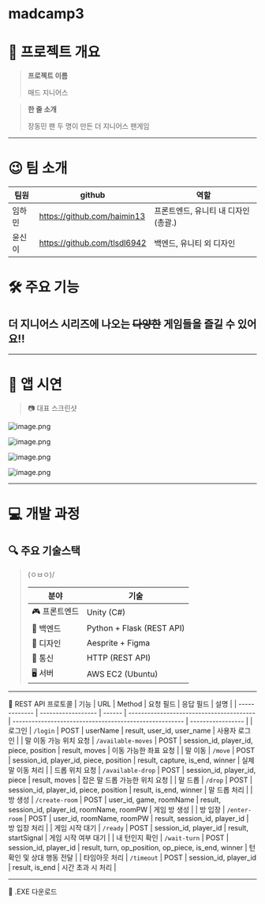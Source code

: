 # madcamp3
# 📌 프로젝트 개요

> **프로젝트 이름**
> 
> 
> 매드 지니어스
> 

> **한 줄 소개**
> 
> 
> 장동민 팬 두 명이 만든 더 지니어스 팬게임 
> 

---

# 😉 팀 소개

| 팀원 | github | 역할 |
| --- | --- | --- |
| 임하민 | https://github.com/haimin13 | 프론트엔드, 유니티 내 디자인(총괄.) |
| 윤신이 | https://github.com/tlsdl6942 | 백엔드, 유니티 외 디자인 |

# 🛠 주요 기능

## 더 지니어스 시리즈에 나오는 ~~다양한~~ 게임들을 즐길 수 있어요!!

---

# 🎥 앱 시연

> 📷 대표 스크린샷
> 

![image.png](attachment:51057f35-4cc4-431b-8647-05088cf91fd7:image.png)

![image.png](attachment:6f087e42-5775-4336-9cfa-9f5da0e6d060:image.png)

![image.png](attachment:2ddcff19-4555-4510-9eed-79eabcece92e:image.png)

![image.png](attachment:f6eb4974-db06-4c47-8506-7e211d9a5da3:image.png)

---

# 💻 개발 과정

## 🔍 주요 기술스택

> \(ㅇㅂㅇ)/
> 
> 
> 
> | 분야 | 기술 |
> | --- | --- |
> | 🎮 프론트엔드 | Unity (C#) |
> | 🧠 백엔드 | Python + Flask (REST API) |
> | 🎨 디자인 | Aesprite + Figma |
> | 📡 통신 | HTTP (REST API) |
> | 🖥️ 서버 | AWS EC2 (Ubuntu) |

---

📝 REST API 프로토콜
| 기능            | URL                | Method | 요청 필드                                    | 응답 필드                                                  | 설명                |
| ------------- | ------------------ | ------ | ---------------------------------------- | ------------------------------------------------------ | ----------------- |
| 로그인           | `/login`           | POST   | userName                                 | result, user\_id, user\_name                           | 사용자 로그인           |
| 말 이동 가능 위치 요청 | `/available-moves` | POST   | session\_id, player\_id, piece, position | result, moves                                          | 이동 가능한 좌표 요청      |
| 말 이동          | `/move`            | POST   | session\_id, player\_id, piece, position | result, capture, is\_end, winner                       | 실제 말 이동 처리        |
| 드롭 위치 요청      | `/available-drop`  | POST   | session\_id, player\_id, piece           | result, moves                                          | 잡은 말 드롭 가능한 위치 요청 |
| 말 드롭          | `/drop`            | POST   | session\_id, player\_id, piece, position | result, is\_end, winner                                | 말 드롭 처리           |
| 방 생성          | `/create-room`     | POST   | user\_id, game, roomName                 | result, session\_id, player\_id, roomName, roomPW      | 게임 방 생성           |
| 방 입장          | `/enter-room`      | POST   | user\_id, roomName, roomPW               | result, session\_id, player\_id                        | 방 입장 처리           |
| 게임 시작 대기      | `/ready`           | POST   | session\_id, player\_id                  | result, startSignal                                    | 게임 시작 여부 대기       |
| 내 턴인지 확인      | `/wait-turn`       | POST   | session\_id, player\_id                  | result, turn, op\_position, op\_piece, is\_end, winner | 턴 확인 및 상대 행동 전달   |
| 타임아웃 처리       | `/timeout`         | POST   | session\_id, player\_id                  | result, is\_end                                        | 시간 초과 시 처리        |

---

📱 .EXE 다운로드
